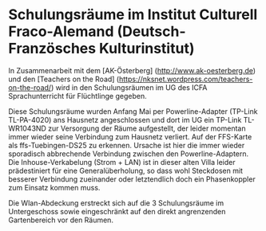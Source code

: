 # Schulungsräume im Institut Culturell Fraco-Alemand (Deutsch-Französches Kulturinstitut)

In Zusammenarbeit mit dem [AK-Österberg] (http://www.ak-oesterberg.de) und den 
[Teachers on the Road] (https://nksnet.wordpress.com/teachers-on-the-road/) wird 
in den Schulungsräumen im UG des ICFA Sprachunterricht für Flüchtlinge gegeben.

Diese Schulungsräume wurden Anfang Mai per Powerline-Adapter (TP-Link TL-PA-4020) 
ans Hausnetz angeschlossen und dort im UG ein TP-Link TL-WR1043ND zur Versorgung der
Räume aufgestellt, der leider momentan immer wieder seine Verbindung zum Hausnetz verliert.
Auf der FFS-Karte als ffs-Tuebingen-DS25 zu erkennen.
Ursache ist hier die immer wieder sporadisch abbrechende Verbindung zwischen den 
Powerline-Adaptern. Die Inhouse-Verkabelung (Strom + LAN) ist in dieser alten Villa 
leider prädestiniert für eine Generalüberholung, so dass wohl Steckdosen mit besserer 
Verbindung zueinander oder letztendlich doch ein Phasenkoppler zum Einsatz kommen muss.

Die Wlan-Abdeckung erstreckt sich auf die 3 Schulungsräume im Untergeschoss sowie eingeschränkt 
auf den direkt angrenzenden Gartenbereich vor den Räumen.
